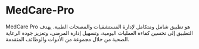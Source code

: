 # MedCare-Pro
MedCare Pro هو تطبيق شامل ومتكامل لإدارة المستشفيات والمصحات الطبية. يهدف التطبيق إلى تحسين كفاءة العمليات اليومية، وتسهيل إدارة المرضى، وتعزيز جودة الرعاية الصحية من خلال مجموعة من الأدوات والوظائف المتقدمة.
